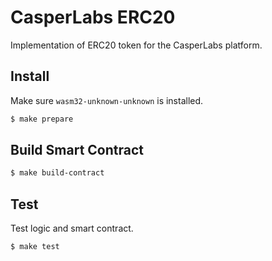 # CasperLabs ERC20

Implementation of ERC20 token for the CasperLabs platform.

## Install
Make sure `wasm32-unknown-unknown` is installed.
```bash
$ make prepare
```

## Build Smart Contract
```bash
$ make build-contract
```

## Test
Test logic and smart contract.
```bash
$ make test
```
